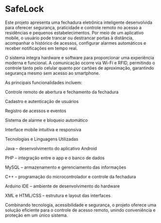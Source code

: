 # SafeLock
Este projeto apresenta uma fechadura eletrônica inteligente desenvolvida para oferecer segurança, praticidade e controle remoto no acesso a residências e pequenos estabelecimentos.
Por meio de um aplicativo mobile, o usuário pode trancar ou destrancar portas à distância, acompanhar o histórico de acessos, configurar alarmes automáticos e receber notificações em tempo real.

O sistema integra hardware e software para proporcionar uma experiência moderna e funcional. A comunicação ocorre via Wi-Fi e RFID, permitindo o controle tanto pelo celular quanto por cartões de aproximação, garantindo segurança mesmo sem acesso ao smartphone.


As principais funcionalidades incluem:

Controle remoto de abertura e fechamento da fechadura

Cadastro e autenticação de usuários

Registro de acessos e eventos

Sistema de alarme e bloqueio automático

Interface mobile intuitiva e responsiva


Tecnologias e Linguagens Utilizadas

Java – desenvolvimento do aplicativo Android

PHP – integração entre o app e o banco de dados

MySQL – armazenamento e gerenciamento das informações

C++ – programação do microcontrolador e controle da fechadura

Arduino IDE – ambiente de desenvolvimento do hardware

XML e HTML/CSS – estrutura e layout das interfaces


Combinando tecnologia, acessibilidade e segurança, o projeto oferece uma solução eficiente para o controle de acesso remoto, unindo conveniência e proteção em um único sistema.


